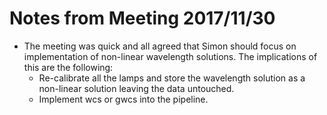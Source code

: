 # Notes from Meeting 2017/11/30
 - The meeting was quick and all agreed that Simon should focus on implementation of
 non-linear wavelength solutions. The implications of this are the following:
   - Re-calibrate all the lamps and store the wavelength solution as a non-linear
   solution leaving the data untouched.
   - Implement wcs or gwcs into the pipeline.